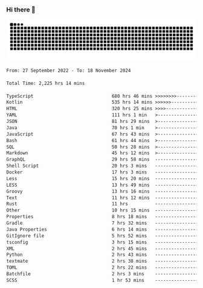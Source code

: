 ### Hi there 👋

<picture>
  <source media="(prefers-color-scheme: dark)" srcset="https://raw.githubusercontent.com/heyline/heyline/output/github-contribution-grid-snake-dark.svg">
  <source media="(prefers-color-scheme: light)" srcset="https://raw.githubusercontent.com/heyline/heyline/output/github-contribution-grid-snake.svg">
  <img alt="github contribution grid snake animation" src="https://raw.githubusercontent.com/heyline/heyline/output/github-contribution-grid-snake.svg">
</picture>

<!--START_SECTION:waka-->

```txt
From: 27 September 2022 - To: 18 November 2024

Total Time: 2,225 hrs 14 mins

TypeScript                             680 hrs 46 mins >>>>>>>>-----------------   30.59 %
Kotlin                                 535 hrs 14 mins >>>>>>-------------------   24.05 %
HTML                                   320 hrs 25 mins >>>>---------------------   14.40 %
YAML                                   111 hrs 1 min   >------------------------   04.99 %
JSON                                   81 hrs 29 mins  >------------------------   03.66 %
Java                                   70 hrs 1 min    >------------------------   03.15 %
JavaScript                             67 hrs 43 mins  >------------------------   03.04 %
Bash                                   61 hrs 44 mins  >------------------------   02.77 %
SQL                                    50 hrs 28 mins  >------------------------   02.27 %
Markdown                               45 hrs 12 mins  >------------------------   02.03 %
GraphQL                                29 hrs 58 mins  -------------------------   01.35 %
Shell Script                           20 hrs 3 mins   -------------------------   00.90 %
Docker                                 17 hrs 3 mins   -------------------------   00.77 %
Less                                   15 hrs 20 mins  -------------------------   00.69 %
LESS                                   13 hrs 49 mins  -------------------------   00.62 %
Groovy                                 13 hrs 16 mins  -------------------------   00.60 %
Text                                   11 hrs 12 mins  -------------------------   00.50 %
Rust                                   11 hrs          -------------------------   00.49 %
Other                                  10 hrs 15 mins  -------------------------   00.46 %
Properties                             8 hrs 18 mins   -------------------------   00.37 %
Gradle                                 7 hrs 32 mins   -------------------------   00.34 %
Java Properties                        6 hrs 14 mins   -------------------------   00.28 %
GitIgnore file                         5 hrs 52 mins   -------------------------   00.26 %
tsconfig                               3 hrs 15 mins   -------------------------   00.15 %
XML                                    2 hrs 45 mins   -------------------------   00.12 %
Python                                 2 hrs 43 mins   -------------------------   00.12 %
textmate                               2 hrs 38 mins   -------------------------   00.12 %
TOML                                   2 hrs 22 mins   -------------------------   00.11 %
Batchfile                              2 hrs 3 mins    -------------------------   00.09 %
SCSS                                   1 hr 53 mins    -------------------------   00.09 %
```

<!--END_SECTION:waka-->

